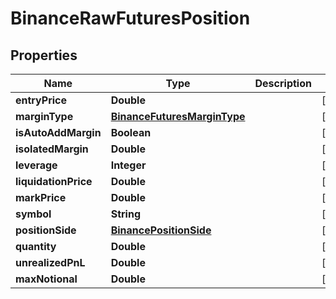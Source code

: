 # BinanceRawFuturesPosition

## Properties
Name | Type | Description | Notes
------------ | ------------- | ------------- | -------------
**entryPrice** | **Double** |  |  [optional]
**marginType** | [**BinanceFuturesMarginType**](BinanceFuturesMarginType.md) |  |  [optional]
**isAutoAddMargin** | **Boolean** |  |  [optional]
**isolatedMargin** | **Double** |  |  [optional]
**leverage** | **Integer** |  |  [optional]
**liquidationPrice** | **Double** |  |  [optional]
**markPrice** | **Double** |  |  [optional]
**symbol** | **String** |  |  [optional]
**positionSide** | [**BinancePositionSide**](BinancePositionSide.md) |  |  [optional]
**quantity** | **Double** |  |  [optional]
**unrealizedPnL** | **Double** |  |  [optional]
**maxNotional** | **Double** |  |  [optional]
